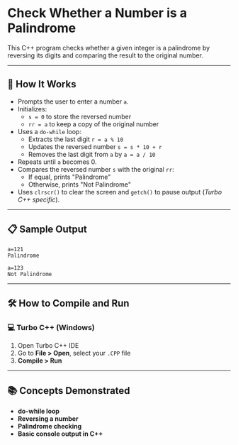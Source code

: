 # Check Whether a Number is a Palindrome

This C++ program checks whether a given integer is a palindrome by reversing its digits and comparing the result to the original number.

---

## 🚀 How It Works

- Prompts the user to enter a number `a`.
- Initializes:
  - `s = 0` to store the reversed number
  - `rr = a` to keep a copy of the original number
- Uses a `do-while` loop:
  - Extracts the last digit `r = a % 10`
  - Updates the reversed number `s = s * 10 + r`
  - Removes the last digit from `a` by `a = a / 10`
- Repeats until `a` becomes 0.
- Compares the reversed number `s` with the original `rr`:
  - If equal, prints "Palindrome"
  - Otherwise, prints "Not Palindrome"
- Uses `clrscr()` to clear the screen and `getch()` to pause output (*Turbo C++ specific*).

---

## 📋 Sample Output

```
a=121
Palindrome
```

```
a=123
Not Palindrome
```

---

## 🛠️ How to Compile and Run

### 💻 Turbo C++ (Windows)

1. Open Turbo C++ IDE  
2. Go to **File > Open**, select your `.CPP` file  
3. **Compile > Run**

---

## 📚 Concepts Demonstrated
- **do-while loop**
- **Reversing a number**
- **Palindrome checking**
- **Basic console output in C++**
